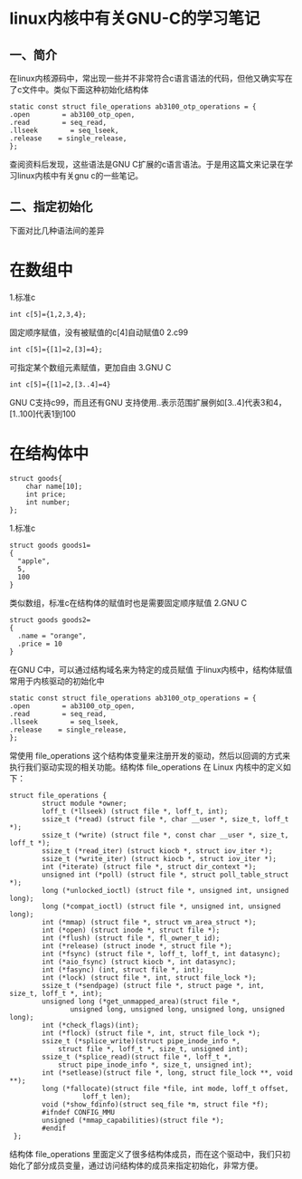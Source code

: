 # linux内核中有关GNU-C的学习笔记

## 一、简介
在linux内核源码中，常出现一些并不非常符合c语言语法的代码，但他又确实写在了c文件中。类似下面这种初始化结构体

```
static const struct file_operations ab3100_otp_operations = {
.open        = ab3100_otp_open,
.read        = seq_read,
.llseek        = seq_lseek,
.release    = single_release,
}; 
```

查阅资料后发现，这些语法是GNU C扩展的c语言语法。于是用这篇文来记录在学习linux内核中有关gnu c的一些笔记。

## 二、指定初始化
下面对比几种语法间的差异
# 在数组中
1.标准c

```int c[5]={1,2,3,4};```

固定顺序赋值，没有被赋值的c[4]自动赋值0
2.c99

```int c[5]={[1]=2,[3]=4};```

可指定某个数组元素赋值，更加自由
3.GNU C

```int c[5]={[1]=2,[3..4]=4}```

GNU C支持c99，而且还有GNU 支持使用..表示范围扩展例如[3..4]代表3和4，[1..100]代表1到100
# 在结构体中

```
struct goods{
    char name[10];
    int price;
    int number;
};
```

1.标准c

```
struct goods goods1=
{
  "apple",
  5,
  100
}
```

类似数组，标准c在结构体的赋值时也是需要固定顺序赋值
2.GNU C

```
struct goods goods2=
{
  .name = "orange",
  .price = 10
}
```
在GNU C中，可以通过结构域名来为特定的成员赋值
于linux内核中，结构体赋值常用于内核驱动的初始化中

```
static const struct file_operations ab3100_otp_operations = {
.open        = ab3100_otp_open,
.read        = seq_read,
.llseek        = seq_lseek,
.release    = single_release,
};
```

常使用 file_operations 这个结构体变量来注册开发的驱动，然后以回调的方式来执行我们驱动实现的相关功能。结构体 file_operations 在 Linux 内核中的定义如下：

```
struct file_operations {
        struct module *owner;
        loff_t (*llseek) (struct file *, loff_t, int);
        ssize_t (*read) (struct file *, char __user *, size_t, loff_t *);
        ssize_t (*write) (struct file *, const char __user *, size_t, loff_t *);
        ssize_t (*read_iter) (struct kiocb *, struct iov_iter *);
        ssize_t (*write_iter) (struct kiocb *, struct iov_iter *);
        int (*iterate) (struct file *, struct dir_context *);
        unsigned int (*poll) (struct file *, struct poll_table_struct *);
        long (*unlocked_ioctl) (struct file *, unsigned int, unsigned long);
        long (*compat_ioctl) (struct file *, unsigned int, unsigned long);
        int (*mmap) (struct file *, struct vm_area_struct *);
        int (*open) (struct inode *, struct file *);
        int (*flush) (struct file *, fl_owner_t id);
        int (*release) (struct inode *, struct file *);
        int (*fsync) (struct file *, loff_t, loff_t, int datasync);
        int (*aio_fsync) (struct kiocb *, int datasync);
        int (*fasync) (int, struct file *, int);
        int (*lock) (struct file *, int, struct file_lock *);
        ssize_t (*sendpage) (struct file *, struct page *, int, size_t, loff_t *, int);
        unsigned long (*get_unmapped_area)(struct file *,
               unsigned long, unsigned long, unsigned long, unsigned long);
        int (*check_flags)(int);
        int (*flock) (struct file *, int, struct file_lock *);
        ssize_t (*splice_write)(struct pipe_inode_info *, 
            struct file *, loff_t *, size_t, unsigned int);
        ssize_t (*splice_read)(struct file *, loff_t *, 
            struct pipe_inode_info *, size_t, unsigned int);
        int (*setlease)(struct file *, long, struct file_lock **, void **);
        long (*fallocate)(struct file *file, int mode, loff_t offset,
                  loff_t len);
        void (*show_fdinfo)(struct seq_file *m, struct file *f);
        #ifndef CONFIG_MMU
        unsigned (*mmap_capabilities)(struct file *);
        #endif
 };
```  

 结构体 file_operations 里面定义了很多结构体成员，而在这个驱动中，我们只初始化了部分成员变量，通过访问结构体的成员来指定初始化，非常方便。
